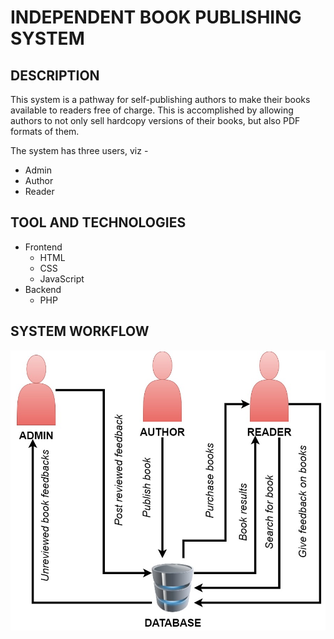 # INDEPENDENT BOOK PUBLISHING SYSTEM

## DESCRIPTION
This system is a pathway for self-publishing authors to make their books available to readers free of charge. This is accomplished by allowing authors to not only sell hardcopy versions of their books, but also PDF formats of them.

The system has three users, viz -
- Admin
- Author
- Reader

## TOOL AND TECHNOLOGIES
- Frontend
    - HTML
    - CSS
    - JavaScript
- Backend
    - PHP

## SYSTEM WORKFLOW
![System Workflow](README_Images/System_Workflow.jpg)